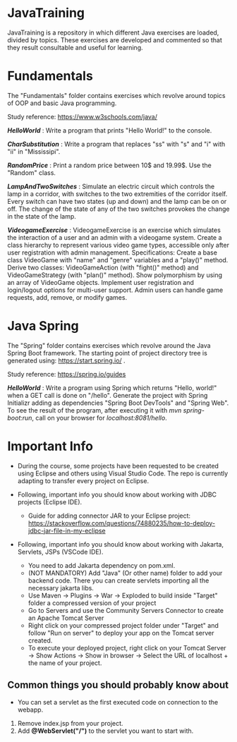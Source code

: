 # JavaTraining
JavaTraining is a repository in which different Java exercises are loaded, divided by topics. These exercises are developed and commented so that they result consultable and useful for learning.

# Fundamentals
The "Fundamentals" folder contains exercises which revolve around topics of OOP and basic Java programming.

Study reference: https://www.w3schools.com/java/

**_HelloWorld_** : Write a program that prints "Hello World!" to the console.

**_CharSubstitution_** : Write a program that replaces "ss" with "s" and "i" with "ii" in "Mississipi".

**_RandomPrice_** : Print a random price between 10$ and 19.99$. Use the "Random" class.

**_LampAndTwoSwitches_** : Simulate an electric circuit which controls the lamp in a corridor, with switches to the two extremities of the corridor itself. Every switch can have two states (up and down) and the lamp can be on or off. The change of the state of any of the two switches provokes the change in the state of the lamp.

**_VideogameExercise_** : VideogameExercise is an exercise which simulates the interaction of a user and an admin with a videogame system. Create a class hierarchy to represent various video game types, accessible only after user registration with admin management. Specifications: Create a base class VideoGame with "name" and "genre" variables and a "play()" method. Derive two classes: VideoGameAction (with "fight()" method) and VideoGameStrategy (with "plan()" method). Show polymorphism by using an array of VideoGame objects. Implement user registration and login/logout options for multi-user support. Admin users can handle game requests, add, remove, or modify games.



# Java Spring
The "Spring" folder contains exercises which revolve around the Java Spring Boot framework. The starting point of project directory tree is generated using: https://start.spring.io/ .

Study reference: https://spring.io/guides

**_HelloWorld_** : Write a program using Spring which returns "Hello, world!" when a GET call is done on "/hello". Generate the project with Spring Initializr adding as dependencies "Spring Boot DevTools" and "Spring Web". To see the result of the program, after executing it with _mvn spring-boot:run_, call on your browser for _localhost:8081/hello_.





# Important Info
* During the course, some projects have been requested to be created using Eclipse and others using Visual Studio Code. The repo is currently adapting to transfer every project on Eclipse.

* Following, important info you should know about working with JDBC projects (Eclipse IDE).
  * Guide for adding connector JAR to your Eclipse project: https://stackoverflow.com/questions/74880235/how-to-deploy-jdbc-jar-file-in-my-eclipse

* Following, important info you should know about working with Jakarta, Servlets, JSPs (VSCode IDE).
  * You need to add Jakarta dependency on pom.xml.
  * (NOT MANDATORY) Add "Java" (Or other name) folder to add your backend code. There you can create servlets importing all the necessary jakarta libs.
  * Use Maven -> Plugins -> War -> Exploded to build  inside "Target" folder a compressed version of your project
  * Go to Servers and use the Community Servers Connector to create an Apache Tomcat Server
  * Right click on your compressed project folder under "Target" and follow "Run on server" to deploy your app on the Tomcat server created.
  * To execute your deployed project, right click on your Tomcat Server -> Show Actions -> Show in browser -> Select the URL of localhost + the name of your project.

## Common things you should probably know about
* You can set a servlet as the first executed code on connection to the webapp.
 1. Remove index.jsp from your project.
 2. Add **@WebServlet("/")** to the servlet you want to start with.
